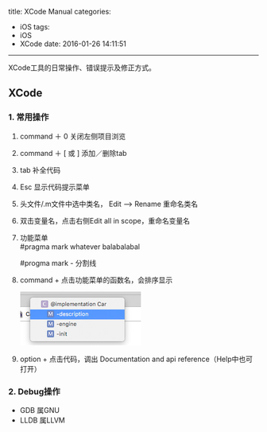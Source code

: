 title: XCode Manual
categories:
  - iOS
tags:
  - iOS
  - XCode
date: 2016-01-26 14:11:51
---
XCode工具的日常操作、错误提示及修正方式。


## XCode
### 1. 常用操作

1. command ＋ 0  关闭左侧项目浏览
2. command ＋ [ 或 ] 添加／删除tab
3. tab 补全代码
4. Esc 显示代码提示菜单
5. 头文件/.m文件中选中类名， Edit --> Rename 重命名类名
6. 双击变量名，点击右侧Edit all in scope，重命名变量名
7. 功能菜单    
	#pragma mark whatever balabalabal
	
	#progma mark - 分割线

8. command + 点击功能菜单的函数名，会排序显示 
    
	![](https://github.com/ccSun/ccsun.github.io/blob/master/2016/01/26/xcode-manual/function-menu.jpg?raw=true)    

9. option + 点击代码，调出 Documentation and api reference（Help中也可打开）


### 2. Debug操作

* GDB 属GNU
* LLDB 属LLVM



